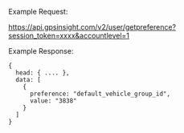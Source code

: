 Example Request:

https://api.gpsinsight.com/v2/user/getpreference?session_token=xxxx&accountlevel=1

Example Response:

    {
      head: { .... },
      data: [
        {
          preference: "default_vehicle_group_id",
          value: "3838"
        }
      ]
    }
